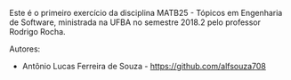 Este é o primeiro exercício da disciplina MATB25 - Tópicos em Engenharia de Software, ministrada na UFBA no semestre 2018.2 pelo professor Rodrigo Rocha.

Autores:
- Antônio Lucas Ferreira de Souza - https://github.com/alfsouza708
